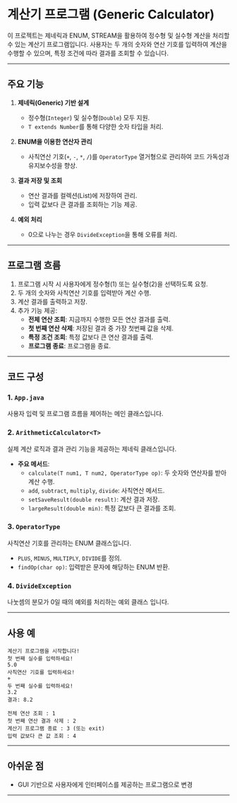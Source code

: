 # 계산기 프로그램 (Generic Calculator)

이 프로젝트는 제네릭과 ENUM, STREAM을 활용하여 정수형 및 실수형 계산을 처리할 수 있는 계산기 프로그램입니다. 사용자는 두 개의 숫자와 연산 기호를 입력하여 계산을 수행할 수 있으며, 특정 조건에 따라 결과를 조회할 수 있습니다.

---

## 주요 기능

1. **제네릭(Generic) 기반 설계**
   - 정수형(`Integer`) 및 실수형(`Double`) 모두 지원.
   - `T extends Number`를 통해 다양한 숫자 타입을 처리.

2. **ENUM을 이용한 연산자 관리**
   - 사칙연산 기호(`+`, `-`, `*`, `/`)를 `OperatorType` 열거형으로 관리하여 코드 가독성과 유지보수성을 향상.

3. **결과 저장 및 조회**
   - 연산 결과를 컬렉션(List)에 저장하여 관리.
   - 입력 값보다 큰 결과를 조회하는 기능 제공.

4. **예외 처리**
   - 0으로 나누는 경우 `DivideException`을 통해 오류를 처리.

---

## 프로그램 흐름

1. 프로그램 시작 시 사용자에게 정수형(1) 또는 실수형(2)을 선택하도록 요청.
2. 두 개의 숫자와 사칙연산 기호를 입력받아 계산 수행.
3. 계산 결과를 출력하고 저장.
4. 추가 기능 제공:
   - **전체 연산 조회**: 지금까지 수행한 모든 연산 결과를 출력.
   - **첫 번째 연산 삭제**: 저장된 결과 중 가장 첫번째 값을 삭제.
   - **특정 조건 조회**: 특정 값보다 큰 연산 결과를 출력.
   - **프로그램 종료**: 프로그램을 종료.

---

## 코드 구성

### 1. `App.java`
사용자 입력 및 프로그램 흐름을 제어하는 메인 클래스입니다.


### 2. `ArithmeticCalculator<T>`
실제 계산 로직과 결과 관리 기능을 제공하는 제네릭 클래스입니다.

- **주요 메서드**:
  - `calculate(T num1, T num2, OperatorType op)`: 두 숫자와 연산자를 받아 계산 수행.
  - `add`, `subtract`, `multiply`, `divide`: 사칙연산 메서드.
  - `setSaveResult(double result)`: 계산 결과 저장.
  - `largeResult(double min)`: 특정 값보다 큰 결과를 조회.

### 3. `OperatorType`
사칙연산 기호를 관리하는 ENUM 클래스입니다.

- `PLUS`, `MINUS`, `MULTIPLY`, `DIVIDE`를 정의.
- `findOp(char op)`: 입력받은 문자에 해당하는 ENUM 반환.

### 4. `DivideException`
나눗셈의 분모가 0일 때의 예외를 처리하는 예외 클래스 입니다.

---


## 사용 예

```text
계산기 프로그램을 시작합니다!
첫 번째 실수를 입력하세요!
5.0
사칙연산 기호를 입력하세요!
+
두 번째 실수를 입력하세요!
3.2
결과: 8.2

전체 연산 조회 : 1
첫 번째 연산 결과 삭제 : 2
계산기 프로그램 종료 : 3 (또는 exit)
입력 값보다 큰 값 조회 : 4
```

---

## 아쉬운 점
- GUI 기반으로 사용자에게 인터페이스를 제공하는 프로그램으로 변경

---



